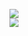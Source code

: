 [![](https://img.shields.io/badge/Made%20With-Github%20Spray-lightgrey.svg?style=for-the-badge&logo=github)](https://github.com/Annihil/github-spray#18568)  
[![](https://i.imgur.com/2DrTn0Z.gif)](https://github.com/Annihil/github-spray)